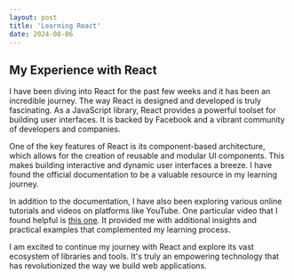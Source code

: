 ```yaml
---
layout: post
title: 'Learning React'
date: 2024-08-06
---
```


## My Experience with React

I have been diving into React for the past few weeks and it has been an incredible journey. The way React is designed and developed is truly fascinating. As a JavaScript library, React provides a powerful toolset for building user interfaces. It is backed by Facebook and a vibrant community of developers and companies.

One of the key features of React is its component-based architecture, which allows for the creation of reusable and modular UI components. This makes building interactive and dynamic user interfaces a breeze. I have found the official documentation to be a valuable resource in my learning journey.

In addition to the documentation, I have also been exploring various online tutorials and videos on platforms like YouTube. One particular video that I found helpful is [this one](https://youtu.be/gmp0istg5xo?si=mU8LxsK2LpLMu_YY). It provided me with additional insights and practical examples that complemented my learning process.

I am excited to continue my journey with React and explore its vast ecosystem of libraries and tools. It's truly an empowering technology that has revolutionized the way we build web applications.
